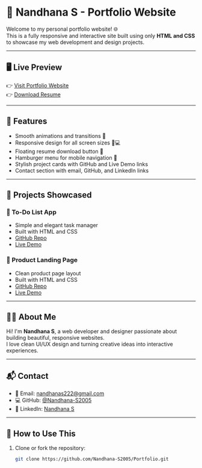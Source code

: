 # 💼 Nandhana S - Portfolio Website

Welcome to my personal portfolio website! 🌐  
This is a fully responsive and interactive site built using only **HTML and CSS** to showcase my web development and design projects.

---

## 🖥️ Live Preview

👉 [Visit Portfolio Website](https://nandhana-s2005.github.io/Portfolio/)  
👉 [Download Resume](📄%20Nandhana%20S.pdf)

---

## 📌 Features

- Smooth animations and transitions 🎨
- Responsive design for all screen sizes 📱💻
- Floating resume download button 📄
- Hamburger menu for mobile navigation 🍔
- Stylish project cards with GitHub and Live Demo links
- Contact section with email, GitHub, and LinkedIn links

---

## 🚀 Projects Showcased

### 📝 To-Do List App
- Simple and elegant task manager
- Built with HTML and CSS
- [GitHub Repo](https://github.com/Nandhana-S2005/To-do-list-app)
- [Live Demo](https://nandhana-s2005.github.io/To-do-list-app)

### 👟 Product Landing Page
- Clean product page layout
- Built with HTML and CSS
- [GitHub Repo](https://github.com/Nandhana-S2005/Product-Page)
- [Live Demo](https://nandhana-s2005.github.io/Product-Page/)

---

## 👩‍💻 About Me

Hi! I'm **Nandhana S**, a web developer and designer passionate about building beautiful, responsive websites.  
I love clean UI/UX design and turning creative ideas into interactive experiences.

---

## 📬 Contact

- 📧 Email: [nandhanas222@gmail.com](mailto:nandhanas222@gmail.com)  
- 💻 GitHub: [@Nandhana-S2005](https://github.com/Nandhana-S2005)  
- 🔗 LinkedIn: [Nandhana S](https://www.linkedin.com/in/nandhana-s-a02ab1334)

---

## 📎 How to Use This

1. Clone or fork the repository:
   ```bash
   git clone https://github.com/Nandhana-S2005/Portfolio.git
